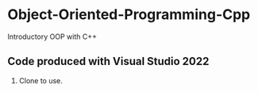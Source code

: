 # Object-Oriented-Programming-Cpp
Introductory OOP with C++

## Code produced with Visual Studio 2022

1. Clone to use.

